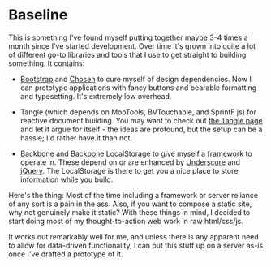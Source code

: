 # Baseline

This is something I've found myself putting together maybe 3-4 times a month since I've started development.  Over time it's grown into quite a lot of different go-to libraries and tools that I use to get straight to building something.  It contains:

  * [Bootstrap](http://twitter.github.com/bootstrap/) and [Chosen](http://harvesthq.github.com/chosen/) to cure myself of design dependencies.  Now I can prototype applications with fancy buttons and bearable formatting and typesetting.  It's extremely low overhead.

  * Tangle (which depends on MooTools, BVTouchable, and SprintF js) for reactive document building.  You may want to check out [the Tangle page](http://worrydream.com/Tangle/) and let it argue for itself - the ideas are profound, but the setup can be a hassle; I'd rather have it than not.

  * [Backbone](http://documentcloud.github.com/backbone/) and [Backbone LocalStorage](http://documentcloud.github.com/backbone/docs/backbone-localstorage.html) to give myself a framework to operate in.  These depend on or are enhanced by [Underscore](http://underscorejs.org) and [jQuery](http://jquery.com).  The LocalStorage is there to get you a nice place to store information while you build.

Here's the thing:  Most of the time including a framework or server reliance of any sort is a pain in the ass.  Also, if you want to compose a static site, why not genuinely make it static?  With these things in mind, I decided to start doing most of my thought-to-action web work in raw html/css/js.

It works out remarkably well for me, and unless there is any apparent need to allow for data-driven functionality, I can put this stuff up on a server as-is once I've drafted a prototype of it.